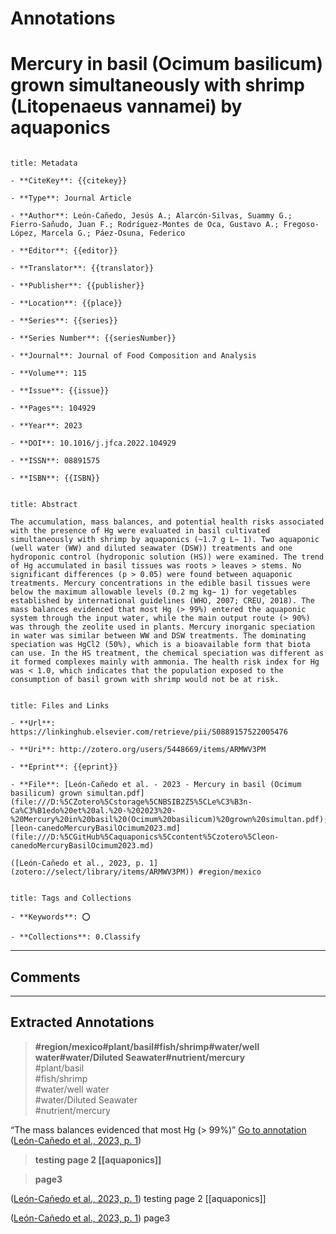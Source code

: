 # Annotations

# Mercury in basil (Ocimum basilicum) grown simultaneously with shrimp (Litopenaeus vannamei) by aquaponics

``` ad-info

title: Metadata

- **CiteKey**: {{citekey}}

- **Type**: Journal Article

- **Author**: León-Cañedo, Jesús A.; Alarcón-Silvas, Suammy G.; Fierro-Sañudo, Juan F.; Rodríguez-Montes de Oca, Gustavo A.; Fregoso-López, Marcela G.; Páez-Osuna, Federico

- **Editor**: {{editor}}

- **Translator**: {{translator}}

- **Publisher**: {{publisher}}

- **Location**: {{place}}

- **Series**: {{series}}

- **Series Number**: {{seriesNumber}}

- **Journal**: Journal of Food Composition and Analysis

- **Volume**: 115

- **Issue**: {{issue}}

- **Pages**: 104929

- **Year**: 2023 

- **DOI**: 10.1016/j.jfca.2022.104929

- **ISSN**: 08891575

- **ISBN**: {{ISBN}}

```

```ad-quote

title: Abstract

The accumulation, mass balances, and potential health risks associated with the presence of Hg were evaluated in basil cultivated simultaneously with shrimp by aquaponics (~1.7 g L− 1). Two aquaponic (well water (WW) and diluted seawater (DSW)) treatments and one hydroponic control (hydroponic solution (HS)) were examined. The trend of Hg accumulated in basil tissues was roots > leaves > stems. No significant differences (p > 0.05) were found between aquaponic treatments. Mercury concentrations in the edible basil tissues were below the maximum allowable levels (0.2 mg kg− 1) for vegetables established by international guidelines (WHO, 2007; CREU, 2018). The mass balances evidenced that most Hg (> 99%) entered the aquaponic system through the input water, while the main output route (> 90%) was through the zeolite used in plants. Mercury inorganic speciation in water was similar between WW and DSW treatments. The dominating speciation was HgCl2 (50%), which is a bioavailable form that biota can use. In the HS treatment, the chemical speciation was different as it formed complexes mainly with ammonia. The health risk index for Hg was < 1.0, which indicates that the population exposed to the consumption of basil grown with shrimp would not be at risk.

```

```ad-abstract

title: Files and Links

- **Url**: https://linkinghub.elsevier.com/retrieve/pii/S0889157522005476

- **Uri**: http://zotero.org/users/5448669/items/ARMWV3PM

- **Eprint**: {{eprint}}

- **File**: [León-Cañedo et al. - 2023 - Mercury in basil (Ocimum basilicum) grown simultan.pdf](file:///D:%5CZotero%5Cstorage%5CNBSIB2Z5%5CLe%C3%B3n-Ca%C3%B1edo%20et%20al.%20-%202023%20-%20Mercury%20in%20basil%20(Ocimum%20basilicum)%20grown%20simultan.pdf); [leon-canedoMercuryBasilOcimum2023.md](file:///D:%5CGitHub%5Caquaponics%5Ccontent%5Czotero%5Cleon-canedoMercuryBasilOcimum2023.md)

([León-Cañedo et al., 2023, p. 1](zotero://select/library/items/ARMWV3PM)) #region/mexico  

```

```ad-note

title: Tags and Collections

- **Keywords**: ⭕

- **Collections**: 0.Classify

```

----

## Comments

----

## Extracted Annotations

> **#region/mexico#plant/basil#fish/shrimp#water/well water#water/Diluted Seawater#nutrient/mercury** [ ](zotero://open-pdf/library/items/ARMWV3PM?page=undefined&annotation=)  
#plant/basil  
#fish/shrimp  
#water/well water  
#water/Diluted Seawater  
#nutrient/mercury

“The mass balances evidenced that most Hg (> 99%)” [Go to annotation](zotero://open-pdf/library/items/NBSIB2Z5?page=1&annotation=C9KZTEL4) ([León-Cañedo et al., 2023, p. 1](zotero://select/library/items/ARMWV3PM))

> **testing page 2 [[aquaponics]]** [ ](zotero://open-pdf/library/items/ARMWV3PM?page=undefined&annotation=)  

> **page3** [ ](zotero://open-pdf/library/items/ARMWV3PM?page=undefined&annotation=)  

([León-Cañedo et al., 2023, p. 1](zotero://select/library/items/ARMWV3PM)) testing page 2 [[aquaponics]]

([León-Cañedo et al., 2023, p. 1](zotero://select/library/items/ARMWV3PM)) page3